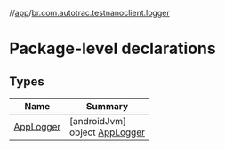//[app](../../index.md)/[br.com.autotrac.testnanoclient.logger](index.md)

# Package-level declarations

## Types

| Name | Summary |
|---|---|
| [AppLogger](-app-logger/index.md) | [androidJvm]<br>object [AppLogger](-app-logger/index.md) |
